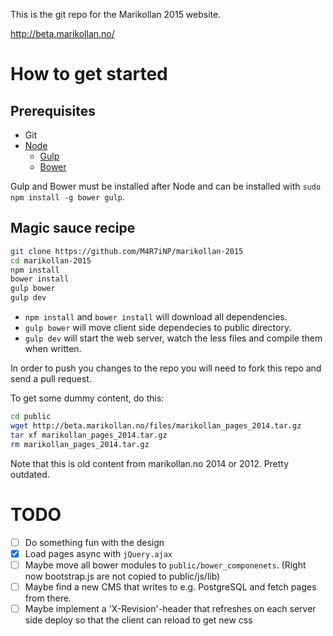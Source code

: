 This is the git repo for the Marikollan 2015 website.

http://beta.marikollan.no/

# How to get started
## Prerequisites
* Git
* [Node](https://nodejs.org/)
  * [Gulp](https://www.npmjs.com/package/gulp)
  * [Bower](https://www.npmjs.com/package/bower)

Gulp and Bower must be installed after Node and can be installed with `sudo npm install -g bower gulp`.

## Magic sauce recipe
```bash
git clone https://github.com/M4R7iNP/marikollan-2015
cd marikollan-2015
npm install
bower install
gulp bower
gulp dev
```
* `npm install` and `bower install` will download all dependencies.
* `gulp bower` will move client side dependecies to public directory.
* `gulp dev` will start the web server, watch the less files and compile them when written.

In order to push you changes to the repo you will need to fork this repo and send a pull request.

To get some dummy content, do this:
```bash
cd public
wget http://beta.marikollan.no/files/marikollan_pages_2014.tar.gz
tar xf marikollan_pages_2014.tar.gz
rm marikollan_pages_2014.tar.gz
```
Note that this is old content from marikollan.no 2014 or 2012. Pretty outdated.

# TODO
- [ ] Do something fun with the design
- [x] Load pages async with `jQuery.ajax`
- [ ] Maybe move all bower modules to `public/bower_componenets`. (Right now bootstrap.js are not copied to public/js/lib)
- [ ] Maybe find a new CMS that writes to e.g. PostgreSQL and fetch pages from there.
- [ ] Maybe implement a 'X-Revision'-header that refreshes on each server side deploy so that the client can reload to get new css
